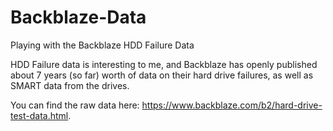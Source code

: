 # Backblaze-Data
Playing with the Backblaze HDD Failure Data

HDD Failure data is interesting to me, and Backblaze has openly published about 7 years (so far) worth of data on their hard drive failures, as well as SMART data from the drives.

You can find the raw data here: https://www.backblaze.com/b2/hard-drive-test-data.html.
